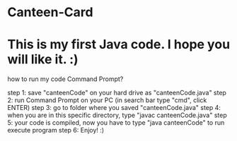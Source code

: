 # Canteen-Card
# This is my first Java code. I hope you will like it. :)


how to run my code Command Prompt?

step 1: save "canteenCode" on your hard drive as "canteenCode.java"
step 2: run Command Prompt on your PC (in search bar type "cmd", click ENTER)
step 3: go to folder where you saved "canteenCode.java"
step 4: when you are in this specific directory, type "javac canteenCode.java"
step 5: your code is compiled, now you have to type "java canteenCode" to run execute program
step 6: Enjoy! :)
